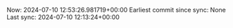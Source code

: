 Now: 2024-07-10 12:53:26.981719+00:00 Earliest commit since sync: None Last sync: 2024-07-10 12:13:24+00:00
